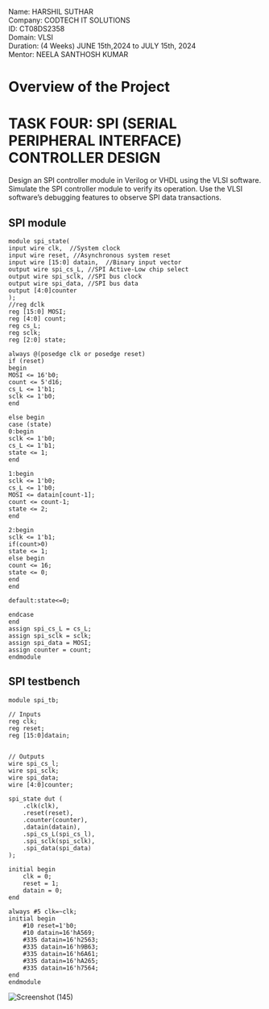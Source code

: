Name: HARSHIL SUTHAR<br />
Company: CODTECH IT SOLUTIONS<br />
ID: CT08DS2358<br />
Domain: VLSI<br />
Duration: (4 Weeks) JUNE 15th,2024 to JULY 15th, 2024<br />
Mentor: NEELA SANTHOSH KUMAR<br />

# Overview of the Project
# TASK FOUR: SPI (SERIAL PERIPHERAL INTERFACE) CONTROLLER DESIGN

Design an SPI controller module in Verilog or VHDL using the
VLSI software. Simulate the SPI controller module to verify its
operation. Use the VLSI software’s debugging features to
observe SPI data transactions.

## SPI module

```
module spi_state(
input wire clk,  //System clock
input wire reset, //Asynchronous system reset
input wire [15:0] datain,  //Binary input vector
output wire spi_cs_L, //SPI Active-Low chip select
output wire spi_sclk, //SPI bus clock
output wire spi_data, //SPI bus data
output [4:0]counter
);
//reg dclk
reg [15:0] MOSI;
reg [4:0] count;
reg cs_L;
reg sclk;
reg [2:0] state;

always @(posedge clk or posedge reset)
if (reset)
begin 
MOSI <= 16'b0;
count <= 5'd16;
cs_L <= 1'b1;
sclk <= 1'b0;
end

else begin
case (state)
0:begin
sclk <= 1'b0;
cs_L <= 1'b1;
state <= 1;
end

1:begin
sclk <= 1'b0;
cs_L <= 1'b0;
MOSI <= datain[count-1];
count <= count-1;
state <= 2;
end

2:begin
sclk <= 1'b1;
if(count>0)
state <= 1;
else begin
count <= 16;
state <= 0;
end
end

default:state<=0;

endcase
end
assign spi_cs_L = cs_L;
assign spi_sclk = sclk;
assign spi_data = MOSI;
assign counter = count;
endmodule
```

## SPI testbench
```
module spi_tb;

// Inputs
reg clk;
reg reset;
reg [15:0]datain;


// Outputs
wire spi_cs_l;
wire spi_sclk;
wire spi_data;
wire [4:0]counter;

spi_state dut (
    .clk(clk),
    .reset(reset),
    .counter(counter),
    .datain(datain),
    .spi_cs_L(spi_cs_l),
    .spi_sclk(spi_sclk),
    .spi_data(spi_data)
);

initial begin
    clk = 0;
    reset = 1;
    datain = 0;
end

always #5 clk=~clk;
initial begin
    #10 reset=1'b0;
    #10 datain=16'hA569;
    #335 datain=16'h2563;
    #335 datain=16'h9B63;
    #335 datain=16'h6A61;
    #335 datain=16'hA265;
    #335 datain=16'h7564;
end
endmodule
```
![Screenshot (145)](https://github.com/harris8099/CODTECH-Task2/assets/108947643/720baf69-c31a-4964-bc81-7508f09052a1)


